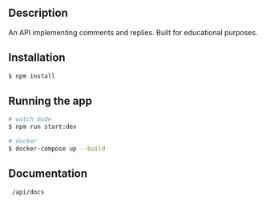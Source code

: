 ## Description

An API implementing comments and replies. Built for educational purposes.

## Installation

```bash
$ npm install
```

## Running the app

```bash
# watch mode
$ npm run start:dev

# docker
$ docker-compose up --build
```

## Documentation

```bash
 /api/docs

```
